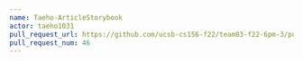 ```yaml
---
name: Taeho-ArticleStorybook
actor: taeho1031
pull_request_url: https://github.com/ucsb-cs156-f22/team03-f22-6pm-3/pull/46
pull_request_num: 46
---
```


